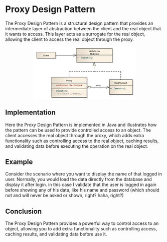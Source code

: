 # Proxy Design Pattern

The Proxy Design Pattern is a structural design pattern that provides an intermediate layer of abstraction between the client and the real object that it wants to access. This layer acts as a surrogate for the real object, allowing the client to access the real object through the proxy.



<p align="center" width="100%">

  <img align="center" width="65%" src="proxy%20pattern%20diagram.png">  

</p>



## Implementation

Here the Proxy Design Pattern is implemented in Java and illustrates how the pattern can be used to provide controlled access to an object. The client accesses the real object through the proxy, which adds extra functionality such as controlling access to the real object, caching results, and validating data before executing the operation on the real object.



## Example

Consider the scenario where you want to display the name of that logged in user. Normally, you would load the data directly from the database and display it after login. in this case I validate that the user is logged in again before showing any of his data, like his name and password (which should not and will never be asked or shown, right? haha, right?)



## Conclusion

The Proxy Design Pattern provides a powerful way to control access to an object, allowing you to add extra functionality such as controlling access, caching results, and validating data before use it.
